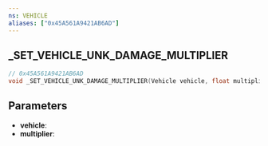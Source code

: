 ```yaml
---
ns: VEHICLE
aliases: ["0x45A561A9421AB6AD"]
---
```

## _SET_VEHICLE_UNK_DAMAGE_MULTIPLIER

```c
// 0x45A561A9421AB6AD
void _SET_VEHICLE_UNK_DAMAGE_MULTIPLIER(Vehicle vehicle, float multiplier);
```


## Parameters
* **vehicle**: 
* **multiplier**: 

